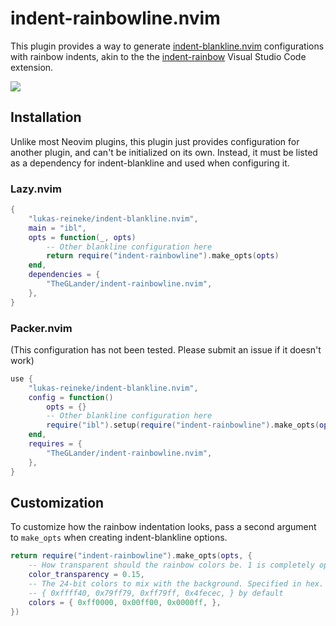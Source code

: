 # indent-rainbowline.nvim

This plugin provides a way to generate [indent-blankline.nvim](https://github.com/lukas-reineke/indent-blankline.nvim/) configurations with rainbow indents, akin to the the [indent-rainbow](https://marketplace.visualstudio.com/items?itemName=oderwat.indent-rainbow) Visual Studio Code extension.

![](./screenshot.png)

## Installation

Unlike most Neovim plugins, this plugin just provides configuration for another plugin, and can't be initialized on its own. Instead, it must be listed as a dependency for indent-blankline and used when configuring it.

### Lazy.nvim

```lua
{
	"lukas-reineke/indent-blankline.nvim",
	main = "ibl",
	opts = function(_, opts)
		-- Other blankline configuration here
		return require("indent-rainbowline").make_opts(opts)
	end,
	dependencies = {
		"TheGLander/indent-rainbowline.nvim",
	},
}
```

### Packer.nvim

(This configuration has not been tested. Please submit an issue if it doesn't work)

```lua
use {
	"lukas-reineke/indent-blankline.nvim",
	config = function()
		opts = {}
		-- Other blankline configuration here
		require("ibl").setup(require("indent-rainbowline").make_opts(opts))
	end,
	requires = {
		"TheGLander/indent-rainbowline.nvim",
	},
}
```

## Customization

To customize how the rainbow indentation looks, pass a second argument to `make_opts` when creating indent-blankline options.

```lua
return require("indent-rainbowline").make_opts(opts, {
	-- How transparent should the rainbow colors be. 1 is completely opaque, 0 is invisible. 0.07 by default
	color_transparency = 0.15,
	-- The 24-bit colors to mix with the background. Specified in hex.
	-- { 0xffff40, 0x79ff79, 0xff79ff, 0x4fecec, } by default
	colors = { 0xff0000, 0x00ff00, 0x0000ff, },
})
```
